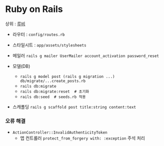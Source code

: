# Ruby on Rails

상위 : [루비](https://github.com/reverince/TIL/tree/master/lang/ruby)

* 라우터 : `config/routes.rb`

* 스타일시트 : `app/assets/stylesheets`

* 메일러
`rails g mailer UserMailer account_activation password_reset`

* 모델(DB)
  * `rails g model post (rails g migration ...)
db/migrate/...create_posts.rb`
  * `rails db:migrate`
  * `rails db:migrate:reset  # 초기화`
  * `rails db:seed  # seeds.rb 적용`

* 스캐폴딩
`rails g scaffold post title:string content:text`

### 오류 해결

* `ActionController::InvalidAuthenticityToken`
  * 앱 컨트롤러 `protect_from_forgery with: :exception` 주석 처리

